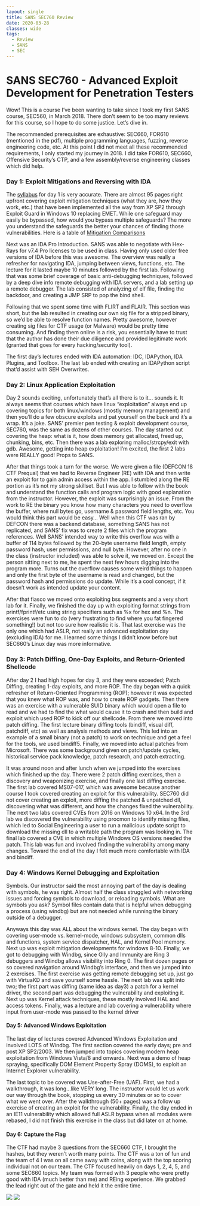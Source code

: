 ```yaml
---
layout: single
title: SANS SEC760 Review
date: 2020-03-28
classes: wide
tags:
  - Review
  - SANS
  - SEC
---
```


# SANS SEC760 - Advanced Exploit Development for Penetration Testers

Wow! This is a course I’ve been wanting to take since I took my first SANS course, SEC560, in March 2018. There don’t seem to be too many reviews for this course, so I hope to do some justice. Let’s dive in.

The recommended prerequisites are exhaustive: SEC660, FOR610 (mentioned in the pdf), multiple programming languages, fuzzing, reverse engineering code, etc. At this point I did not meet all these recommended requirements, I only started my journey in 2018. I did take FOR610, SEC660, Offensive Security’s CTP, and a few assembly/reverse engineering classes which did help. 


### Day 1: Exploit Mitigations and Reversing with IDA
The [syllabus](https://www.sans.org/course/advanced-exploit-development-penetration-testers) for day 1 is very accurate. There are almost 95 pages right upfront covering exploit mitigation techniques (what they are, how they work, etc.) that have been implemented all the way from XP SP2 through Exploit Guard in Windows 10 replacing EMET. While one safeguard may easily be bypassed, how would you bypass multiple safeguards? The more you understand the safeguards the better your chances of finding those vulnerabilities. Here is a table of [Mitigation Comparisons](https://docs.microsoft.com/en-us/windows/security/threat-protection/microsoft-defender-atp/exploit-protection#mitigation-comparison)

Next was an IDA Pro Introduction. SANS was able to negotiate with Hex-Rays for v7.4 Pro licenses to be used in class. Having only used older free versions of IDA before this was awesome. The overview was really a refresher for navigating IDA, jumping between views, functions, etc. The lecture for it lasted maybe 10 minutes followed by the first lab. Following that was some brief coverage of basic anti-debugging techniques, followed by a deep dive info remote debugging with IDA servers, and a lab setting up a remote debugger. The lab consisted of analyzing of elf file, finding the backdoor, and creating a JMP SRP to pop the bind shell. 

Following that we spent some time with FLIRT and FLAIR. This section was short, but the lab resulted in creating our own sig file for a stripped binary, so we’d be able to resolve function names. Pretty awesome, however creating sig files for CTF usage (or Malware) would be pretty time consuming. And finding them online is a risk, you essentially have to trust that the author has done their due diligence and provided legitimate work (granted that goes for every hacking/security tool).

The first day’s lectures ended with IDA automation: IDC, IDAPython, IDA Plugins, and Toolbox. The last lab ended with creating an IDAPython script that’d assist with SEH Overwrites. 


### Day 2: Linux Application Exploitation
Day 2 sounds exciting, unfortunately that’s all there is to it… sounds it. It always seems that courses which have linux “exploitation” always end up covering topics for both linux/windows (mostly memory management) and then you’ll do a few obscure exploits and pat yourself on the back and it’s a wrap. It’s a joke. SANS’ premier pen testing & exploit development course, SEC760, was the same as dozens of other courses. The day started out covering the heap: what is it, how does memory get allocated, freed up, chunking, bins, etc. Then there was a lab exploring malloc/strcpy/exit with gdb. Awesome, getting into heap exploitation! I’m excited, the first 2 labs were REALLY good! Props to SANS. 

After that things took a turn for the worse. We were given a file (DEFCON 18 CTF Prequal) that we had to Reverse Engineer (RE) with IDA and then write an exploit for to gain admin access within the app. I stumbled along the RE portion as it’s not my strong skillset. But I was able to follow with the book and understand the function calls and program logic with good explanation from the instructor. However, the exploit was surprisingly an issue. From the work to RE the binary you know how many characters you need to overflow the buffer, where null bytes go, username & password field lengths, etc. You would think this part would be easy… Well when this CTF was ran by DEFCON there was a backend database, something SANS has not replicated, and SANS’ fix was to create 2 files which the program references. Well SANS’ intended way to write this overflow was with a buffer of 114 bytes followed by the 20-byte username field length, empty password hash, user permissions, and null byte. However, after no one in the class (instructor included) was able to solve it, we moved on. Except the person sitting next to me, he spent the next few hours digging into the program more. Turns out the overflow causes some weird things to happen and only the first byte of the username is read and changed, but the password hash and permissions do update.  While it’s a cool concept, if it doesn’t work as intended update your content.

After that fiasco we moved onto exploiting bss segments and a very short lab for it. Finally, we finished the day up with exploiting format strings from printf/fprintf/etc using string specifiers such as %x for hex and %n. The exercises were fun to do (very frustrating to find where you fat fingered something!) but not too sure how realistic it is. That last exercise was the only one which had ASLR, not really an advanced exploitation day (excluding IDA) for me. I learned some things I didn’t know before but SEC660’s Linux day was more informative. 


### Day 3: Patch Diffing, One-Day Exploits, and Return-Oriented Shellcode
After day 2 I had high hopes for day 3, and they were exceeded; Patch Diffing, creating 1-day exploits, and more ROP. The day began with a quick refresher of Return-Oriented Programming (ROP); however it was expected that you knew what ROP was, and how to create ROP gadgets. Then there was an exercise with a vulnerable SUID binary which would open a file to read and we had to find the what would cause it to crash and then build and exploit which used ROP to kick off our shellcode. From there we moved into patch diffing. The first lecture binary diffing tools (bindiff, visual diff, patchdiff, etc) as well as analysis methods and views. This led into an example of a small binary (not a patch) to work on technique and get a feel for the tools, we used bindiff5. Finally, we moved into actual patches from Microsoft. There was some background given on patch/update cycles, historical service pack knowledge, patch research, and patch extracting. 

It was around noon and after lunch when we jumped into the exercises which finished up the day. There were 2 patch diffing exercises, then a discovery and weaponizing exercise, and finally one last diffing exercise. The first lab covered MS07-017, which was awesome because another course I took covered creating an exploit for this vulnerability. SEC760 did not cover creating an exploit, more diffing the patched & unpatched dll, discovering what was different, and how the changes fixed the vulnerability. The next two labs covered CVEs from 2016 on Windows 10 x64. In the 3rd lab we discovered the vulnerability using procmon to identify missing files, which led to Social Engineering a user to run a malicious update script to download the missing dll to a writable path the program was looking in. The final lab covered a CVE in which multiple Windows OS versions needed the patch. This lab was fun and involved finding the vulnerability among many changes. Toward the end of the day I felt much more comfortable with IDA and bindiff.


### Day 4: Windows Kernel Debugging and Exploitation
Symbols. Our instructor said the most annoying part of the day is dealing with symbols, he was right. Almost half the class struggled with networking issues and forcing symbols to download, or reloading symbols. What are symbols you ask? Symbol files contain data that is helpful when debugging a process (using windbg) but are not needed while running the binary outside of a debugger.

Anyways this day was ALL about the windows kernel. The day began with covering user-mode vs. kernel-mode, windows subsystem, common dlls and functions, system service dispatcher, HAL, and Kernel Pool memory. Next up was exploit mitigation developments for windows 8-10. Finally, we got to debugging with Windbg, since Olly and Immunity are Ring 3 debuggers and Windbg allows visibility into Ring 0. The first dozen pages or so covered navigation around Windbg’s interface, and then we jumped into 2 exercises. The first exercise was getting remote debugging set up, just go with VirtuaKD and save yourself some hassle. The next lab was split into two; the first part was diffing (same idea as day3) a patch for a kernel driver, the second part was debugging the vulnerability and exploiting it. Next up was Kernel attack techniques, these mostly involved HAL and access tokens. Finally, was a lecture and lab covering a vulnerability where input from user-mode was passed to the kernel driver


#### Day 5: Advanced Windows Exploitation
The last day of lectures covered Advanced Windows Exploitation and involved LOTS of Windbg. The first section covered the early days; pre and post XP SP2/2003. We then jumped into topics covering modern heap exploitation from Windows Vista/8 and onwards. Next was a demo of heap spraying, specifically DOM Element Property Spray (DOMS), to exploit an Internet Explorer vulnerability. 

The last topic to be covered was Use-after-Free (UAF). First, we had a walkthrough, it was long…like VERY long. The instructor would let us work our way through the book, stopping us every 30 minutes or so to cover what we went over. After the walkthrough (50+ pages) was a follow up exercise of creating an exploit for the vulnerability. Finally, the day ended in an IE11 vulnerability which allowed full ASLR bypass when all modules were rebased, I did not finish this exercise in the class but did later on at home.


#### Day 6: Capture the Flag
The CTF had maybe 3 questions from the SEC660 CTF, I brought the hashes, but they weren’t worth many points. The CTF was a ton of fun and the team of 4 I was on all came away with coins, along with the top scoring individual not on our team. The CTF focused heavily on days 1, 2, 4, 5, and some SEC660 topics. My team was formed with 3 people who were pretty good with IDA (much better than me) and REing experience. We grabbed the lead right out of the gate and held it the entire time. 

![](/assets/images/sans/sec760_ctf.png)
![](/assets/images/sans/sec760_coin.png)